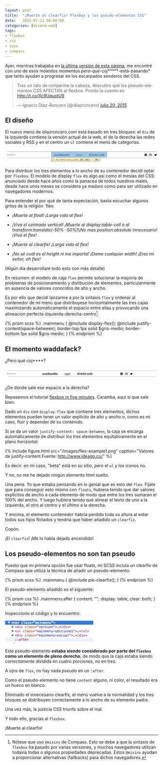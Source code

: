 ```yaml
---
layout: post
title:  "¡Muerte al clearfix! Flexbox y los pseudo-elementos CSS"
date:   2015-07-21 00:00:00
categories: [diseno-web]
tags: 
- flexbox
- css
- sass
- compass
---
```


Ayer, mientras trabajaba en [la última versión de esta página](https://github.com/idiazroncero/idiazroncero.github.io/commit/7ea365bd972fff99e2a5436e6084ef4ee3816a2e), me encontré con uno de esos molestos momentos *pero-qué-coj******-está-pasando* que tanto ayudan a progresar en los escarpados senderos del CSS.


<blockquote class="twitter-tweet" data-cards="hidden" lang="es"><p lang="es" dir="ltr">Tras un rato de romperme la cabeza, descubro que los pseudo-elementos CSS AFECTAN al flexbox. Pronto lo cuento en <a href="http://t.co/Xc9UquotU9">http://t.co/Xc9UquotU9</a></p>&mdash; Ignacio Díaz-Roncero (@idiazroncero) <a href="https://twitter.com/idiazroncero/status/623096651251625984">julio 20, 2015</a></blockquote>
<script async src="//platform.twitter.com/widgets.js" charset="utf-8"></script>

## El diseño

El nuevo menú de idiazroncero.com está basado en tres bloques: el `div` de la izquierda contiene la versión actual de la web, el de la derecha las redes sociales y RSS y en el centro un `ul` contiene el menú de categorías.

![El diseño del menu](/images/flexbox01.png)

Para distribuir los tres elementos a lo ancho de su contenedor decidí optar por `flexbox`. El modelo de display `flex` es algo así como el mesías del CSS: anunciado desde hace años como la panacea de todos nuestros males, desde hace unos meses se considera ya maduro como para ser utilizado en navegadores modernos.

Para entender el por qué de tanta expectación, basta escuchar algunos gritos de la religión `flex:

- *¡Muerte al float! ¡Larga vida al flex!*

- *¡Viva el centrado vertical! ¡Muerte al display:table-cell o al transform:translate(-50% -50%)!¡No mas position:absolute innecesario! ¡Viva el flex!*

- *¡Muerte al clearfix! ¡Larga vida al flex!*

- *¡No sé cuál es el height ni me importa! ¡Dame cualquier width! ¡Eres mi señor, oh flex!*

(Algún día desarrollaré todo esto con más detalle)

En resumen: el modelo de caja `flex` permite solucionar la mayoría de problemas de posicionamiento y distibución de elementos, particularmente en ausencia de valores conocidos de alto y ancho.

Es por ello que decidí lanzarme a por la sintaxis `flex` y ordenar al contenedor de mi menú que distribuyese horizontalmente las tres cajas maximizando automáticamente el espacio entre ellas y provocando una alineacion perfecta izquierda-derecha-centro[^1].

{% prism scss %}
.mainmenu {
	@include display-flex();
	@include justify-content(space-between);
	border-top:1px solid $gris-medio;
	border-bottom:1px solid $gris-medio;
}
{% endprism %}


## El momento waddafack?

¿Pero qué coj****?

![Algo no va bien](/images/flexbox02.png)

¿De dónde sale ese espacio a la derecha?

Repasemos el tutorial [flexbox in five minutes][flex]. Caramba, aquí sí que sale bien.

Dado un `div` con `display:flex` que contiene tres elementos, dichos elementos pueden tener un valor explícito de alto y ancho o, como es mi caso, fluir y depender de su contenido.

Si se da un valor `justify-content: space-between`, la caja se encarga automáticamente de distribuir los tres elementos equitativamente en el plano horizontal:

{% include figure.html src="/images/flex-example1.png" caption="Valores de justify-content.Fuente: http://www.ideago.co/" %}

Es decir: en mi caso, "beta" está en su sitio, pero el `ul` y los iconos no.

Y no, no me he dejado ningún elemento html suelto.

Una pena. Yo que estaba pensando en lo genial que es esto del `flex`. Fíjate que para conseguir esto mismo con `floats`, hubiera tenido que dar valores explícitos de ancho a cada elemento de modo que entre los tres sumaran el 100% del ancho. Y luego hubiera tenido que alinear el texto de uno a la izquierda, el otro al centro y el último a la derecha.

Y encima, el elemento contenedor habría perdido toda su altura al estar todos sus hijos flotados y tendría que haber añadido un `clearfix`.

Copón.

¡El `clearfix`! ¡Me lo había dejado encendido!

## Los pseudo-elementos no son tan pseudo

Puesto que mi primera opción fue usar floats, mi SCSS incluía un clearfix de Compass que utiliza la técnica de añadir un pseudo-elemento:

{% prism scss %}
.mainmenu {
	@include pie-clearfix();
}
{% endprism %}

El pseudo-elemento añadido es el siguiente:

{% prism css %}
.mainmenu:after {
  content: "";
  display: table;
  clear: both;
}
{% endprism %}

Inspecciono el código y lo encuentro:

![El pseudo-elemento del horror](/images/flexbox03.png)

Este pseudo-elemento __estaba siendo considerado por parte del `flexbox` como un elemento de pleno derecho__, de modo que la caja estaba siendo *correctamente* dividida en cuatro porciones, no en tres.

A ojos de `flex`, no hay nada *pseudo* en un `:after`.

Como el pseudo-elemento no tiene `content` alguno, ni color, el resultado era un hueco en blanco.

Eliminado el innecesario clearfix, el menú vuelve a la normalidad y los tres bloques se distribuyen correctamente a lo ancho de su elemento padre.

Una vez más, la justicia CSS triunfa sobre el mal.

Y todo ello, gracias al `flexbox`.

¡Muerte al clearfix!



[^1]: Nótese que uso `@mixins` de Compass. Esto se debe a que la sintaxis de `flexbox` ha pasado por varias versiones, y muchos navegadores utilizan todavía todas o algunos propiedades deprecadas. Estos `@mixins` ayudan a proporcionar alternativas (fallbacks) para dichos navegadores.


[flex]: http://flexboxin5.com/